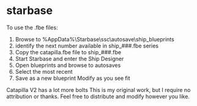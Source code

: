 # starbase
To use the .fbe files:
1. Browse to %AppData%\Starbase\ssc\autosave\ship_blueprints
2. identify the next number available in ship_###.fbe series
3. Copy the catapilla.fbe file to ship_###.fbe
4. Start Starbase and enter the Ship Designer
5. Open blueprints and browse to autosaves
6. Select the most recent
7. Save as a new blueprint
Modify as you see fit

Catapilla V2 has a lot more bolts
This is my original work, but I require no attribution or thanks.
Feel free to distribute and modify however you like.
